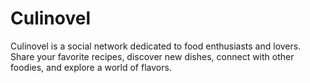 # Culinovel

Culinovel is a social network dedicated to food enthusiasts and lovers. Share your favorite recipes, discover new dishes, connect with other foodies, and explore a world of flavors.
